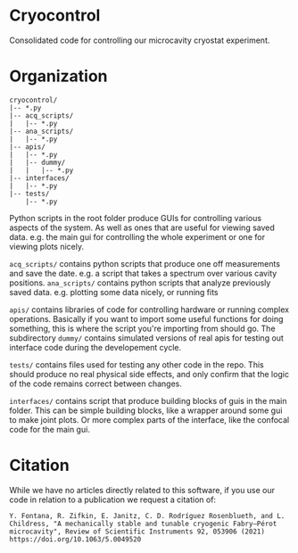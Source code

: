# Cryocontrol
Consolidated code for controlling our microcavity cryostat experiment.

# Organization
```
cryocontrol/
|-- *.py
|-- acq_scripts/
|   |-- *.py
|-- ana_scripts/
|   |-- *.py
|-- apis/
|   |-- *.py
|   |-- dummy/
|   |   |-- *.py
|-- interfaces/
|   |-- *.py
|-- tests/
    |-- *.py
```

Python scripts in the root folder produce GUIs for controlling various aspects of the system.
As well as ones that are useful for viewing saved data.
e.g. the main gui for controlling the whole experiment or one for viewing plots nicely.

`acq_scripts/` contains python scripts that produce one off measurements and save the date.
e.g. a script that takes a spectrum over various cavity positions.
`ana_scripts/` contains python scripts that analyze previously saved data.
e.g. plotting some data nicely, or running fits

`apis/` contains libraries of code for controlling hardware or running complex operations.
Basically if you want to import some useful functions for doing something, this is where the script
you're importing from should go. The subdirectory `dummy/` contains simulated versions of real apis
for testing out interface code during the developement cycle. 

`tests/` contains files used for testing any other code in the repo. This should produce no
real physical side effects, and only confirm that the logic of the code remains correct between
changes.

`interfaces/` contains script that produce building blocks of guis in the main folder.
This can be simple building blocks, like a wrapper around some gui to make joint plots.
Or more complex parts of the interface, like the confocal code for the main gui.

# Citation
While we have no articles directly related to this software, if you use our code in relation to a publication we request a citation of:

`Y. Fontana, R. Zifkin, E. Janitz, C. D. Rodríguez Rosenblueth, and L. Childress, "A mechanically stable and tunable cryogenic Fabry–Pérot microcavity", Review of Scientific Instruments 92, 053906 (2021) https://doi.org/10.1063/5.0049520`
